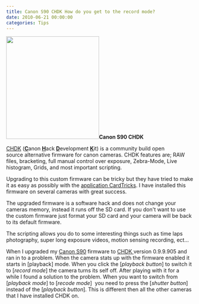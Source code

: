 ```yaml
---
title: Canon S90 CHDK How do you get to the record mode?
date: 2010-06-21 00:00:00
categories: Tips
---
```

<strong><img class="size-full wp-image-964 alignright" title="250px-Canon-s90-front" src="/public/uploads/2010/06/250px-Canon-s90-front.jpg" alt="" width="250" height="276" />Canon S90 CHDK </strong>

<a href="http://chdk.wikia.com/">CHDK</a> (<strong><span style="text-decoration: underline;">C</span></strong>anon <strong><span style="text-decoration: underline;">H</span></strong>ack <strong><span style="text-decoration: underline;">D</span></strong>evelopment <strong><span style="text-decoration: underline;">K</span></strong>it) is a community build open source alternative firmware for canon cameras. CHDK features are; RAW files, bracketing, full manual control over exposure, Zebra-Mode, Live histogram, Grids, and most important scripting.

Upgrading to this custom firmware can be tricky but they have tried to make it as easy as possibly with the <a href="http://chdk.wikia.com/wiki/CHDK/Installing_with_Cardtricks">application CardTricks</a>. I have installed this firmware on several cameras with great success.

The upgraded firmware is a software hack and does not change your cameras memory, instead it runs off the SD card. If you don't want to use the custom firmware just format your SD card and your camera will be back to its default firmware.

The scripting allows you do to some interesting things such as time laps photography, super long exposure videos, motion sensing recording, ect...

When I upgraded my <a href="http://en.wikipedia.org/wiki/Canon_PowerShot_S90">Canon S90</a> firmware to <a href="http://chdk.wikia.com/">CHDK </a>version 0.9.9.905 and ran in to a problem. When the camera stats up with the firmware enabled it starts in [playback] mode. When you click the [<em>playback button</em>] to switch it to [<em>record mode</em>] the camera turns its self off. After playing with it for a while I found a solution to the problem. When you want to switch from [<em>playback mode</em>] to [<em>recode mode</em>]  you need to press the [<em>shutter button</em>] instead of the [<em>playback button</em>]. This is different then all the other cameras that I have installed CHDK on.
